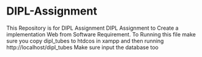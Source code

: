 # DIPL-Assignment
This Repository is for DIPL Assignment
DIPL Assignment to Create a implementation Web from Software Requirement.
To Running this file make sure you copy dipl_tubes to htdcos in xampp and then running http://localhost/dipl_tubes
Make sure input the database too
